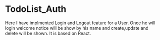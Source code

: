 # TodoList_Auth
Here I have implmented Login and Logout feature for a User. Once he will login welcome notice will be show by his name and create,update and delete will be shown. It is based on React.
